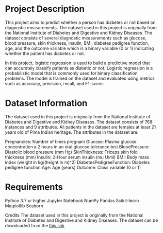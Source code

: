 # Project Description
This project aims to predict whether a person has diabetes or not based on diagnostic measurements. The dataset used in this project is originally from the National Institute of Diabetes and Digestive and Kidney Diseases. The dataset consists of several diagnostic measurements such as glucose, blood pressure, skin thickness, insulin, BMI, diabetes pedigree function, age, and the outcome variable which is a binary variable (0 or 1) indicating whether the patient has diabetes or not.

In this project, logistic regression is used to build a predictive model that can accurately classify patients as diabetic or not. Logistic regression is a probabilistic model that is commonly used for binary classification problems. The model is trained on the dataset and evaluated using metrics such as accuracy, precision, recall, and F1-score.

# Dataset Information
The dataset used in this project is originally from the National Institute of Diabetes and Digestive and Kidney Diseases. The dataset consists of 768 instances and 9 attributes. All patients in the dataset are females at least 21 years old of Pima Indian heritage. The attributes in the dataset are:

Pregnancies: Number of times pregnant
Glucose: Plasma glucose concentration a 2 hours in an oral glucose tolerance test
BloodPressure: Diastolic blood pressure (mm Hg)
SkinThickness: Triceps skin fold thickness (mm)
Insulin: 2-Hour serum insulin (mu U/ml)
BMI: Body mass index (weight in kg/(height in m)^2)
DiabetesPedigreeFunction: Diabetes pedigree function
Age: Age (years)
Outcome: Class variable (0 or 1)

# Requirements
Python 3.7 or higher
Jupyter Notebook
NumPy
Pandas
Scikit-learn
Matplotlib
Seaborn

Credits
The dataset used in this project is originally from the National Institute of Diabetes and Digestive and Kidney Diseases. The dataset can be downloaded from the [this link](https://www.kaggle.com/datasets/mathchi/diabetes-data-set)
